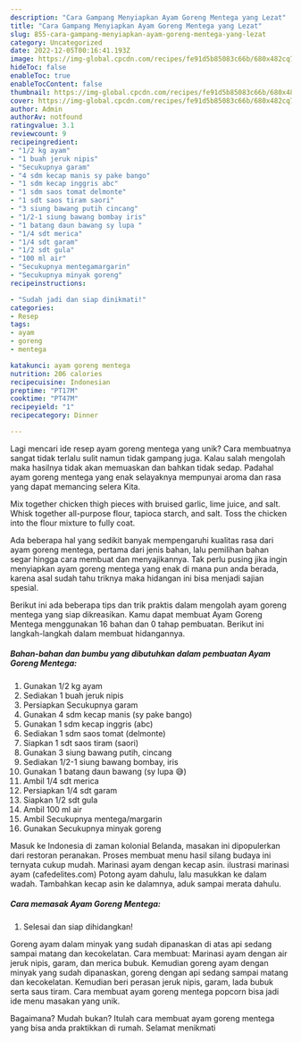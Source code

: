 ```yaml
---
description: "Cara Gampang Menyiapkan Ayam Goreng Mentega yang Lezat"
title: "Cara Gampang Menyiapkan Ayam Goreng Mentega yang Lezat"
slug: 855-cara-gampang-menyiapkan-ayam-goreng-mentega-yang-lezat
category: Uncategorized
date: 2022-12-05T00:16:41.193Z
image: https://img-global.cpcdn.com/recipes/fe91d5b85083c66b/680x482cq70/ayam-goreng-mentega-foto-resep-utama.jpg
hideToc: false
enableToc: true
enableTocContent: false
thumbnail: https://img-global.cpcdn.com/recipes/fe91d5b85083c66b/680x482cq70/ayam-goreng-mentega-foto-resep-utama.jpg
cover: https://img-global.cpcdn.com/recipes/fe91d5b85083c66b/680x482cq70/ayam-goreng-mentega-foto-resep-utama.jpg
author: Admin
authorAv: notfound
ratingvalue: 3.1
reviewcount: 9
recipeingredient:
- "1/2 kg ayam"
- "1 buah jeruk nipis"
- "Secukupnya garam"
- "4 sdm kecap manis sy pake bango"
- "1 sdm kecap inggris abc"
- "1 sdm saos tomat delmonte"
- "1 sdt saos tiram saori"
- "3 siung bawang putih cincang"
- "1/2-1 siung bawang bombay iris"
- "1 batang daun bawang sy lupa "
- "1/4 sdt merica"
- "1/4 sdt garam"
- "1/2 sdt gula"
- "100 ml air"
- "Secukupnya mentegamargarin"
- "Secukupnya minyak goreng"
recipeinstructions:

- "Sudah jadi dan siap dinikmati!"
categories:
- Resep
tags:
- ayam
- goreng
- mentega

katakunci: ayam goreng mentega 
nutrition: 206 calories
recipecuisine: Indonesian
preptime: "PT17M"
cooktime: "PT47M"
recipeyield: "1"
recipecategory: Dinner

---
```





Lagi mencari ide resep ayam goreng mentega yang unik? Cara membuatnya sangat tidak terlalu sulit namun tidak gampang juga. Kalau salah mengolah maka hasilnya tidak akan memuaskan dan bahkan tidak sedap. Padahal ayam goreng mentega yang enak selayaknya mempunyai aroma dan rasa yang dapat memancing selera Kita.





Mix together chicken thigh pieces with bruised garlic, lime juice, and salt. Whisk together all-purpose flour, tapioca starch, and salt. Toss the chicken into the flour mixture to fully coat.

Ada beberapa hal yang sedikit banyak mempengaruhi kualitas rasa dari ayam goreng mentega, pertama dari jenis bahan, lalu pemilihan bahan segar hingga cara membuat dan menyajikannya. Tak perlu pusing jika ingin menyiapkan ayam goreng mentega yang enak di mana pun anda berada, karena asal sudah tahu triknya maka hidangan ini bisa menjadi sajian spesial.






Berikut ini ada beberapa tips dan trik praktis dalam mengolah ayam goreng mentega yang siap dikreasikan. Kamu dapat membuat Ayam Goreng Mentega menggunakan 16 bahan dan 0 tahap pembuatan. Berikut ini langkah-langkah dalam membuat hidangannya.

<!--inarticleads1-->

##### Bahan-bahan dan bumbu yang dibutuhkan dalam pembuatan Ayam Goreng Mentega:

1. Gunakan 1/2 kg ayam
1. Sediakan 1 buah jeruk nipis
1. Persiapkan Secukupnya garam
1. Gunakan 4 sdm kecap manis (sy pake bango)
1. Gunakan 1 sdm kecap inggris (abc)
1. Sediakan 1 sdm saos tomat (delmonte)
1. Siapkan 1 sdt saos tiram (saori)
1. Gunakan 3 siung bawang putih, cincang
1. Sediakan 1/2-1 siung bawang bombay, iris
1. Gunakan 1 batang daun bawang (sy lupa 😅)
1. Ambil 1/4 sdt merica
1. Persiapkan 1/4 sdt garam
1. Siapkan 1/2 sdt gula
1. Ambil 100 ml air
1. Ambil Secukupnya mentega/margarin
1. Gunakan Secukupnya minyak goreng


Masuk ke Indonesia di zaman kolonial Belanda, masakan ini dipopulerkan dari restoran peranakan. Proses membuat menu hasil silang budaya ini ternyata cukup mudah. Marinasi ayam dengan kecap asin. ilustrasi marinasi ayam (cafedelites.com) Potong ayam dahulu, lalu masukkan ke dalam wadah. Tambahkan kecap asin ke dalamnya, aduk sampai merata dahulu. 

<!--inarticleads2-->

##### Cara memasak Ayam Goreng Mentega:


1. Selesai dan siap dihidangkan!

Goreng ayam dalam minyak yang sudah dipanaskan di atas api sedang sampai matang dan kecokelatan. Cara membuat: Marinasi ayam dengan air jeruk nipis, garam, dan merica bubuk. Kemudian goreng ayam dengan minyak yang sudah dipanaskan, goreng dengan api sedang sampai matang dan kecokelatan. Kemudian beri perasan jeruk nipis, garam, lada bubuk serta saus tiram. Cara membuat ayam goreng mentega popcorn bisa jadi ide menu masakan yang unik. 

Bagaimana? Mudah bukan? Itulah cara membuat ayam goreng mentega yang bisa anda praktikkan di rumah. Selamat menikmati
